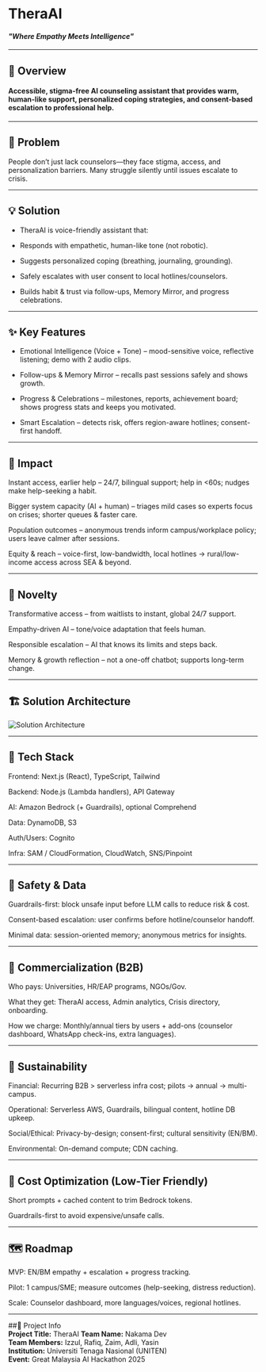 # **TheraAI**  

#### *"Where Empathy Meets Intelligence"*  

---

## 📝 Overview  
#### Accessible, stigma-free AI counseling assistant that provides warm, human-like support, personalized coping strategies, and consent-based escalation to professional help.  

---

## 🔎 Problem

People don’t just lack counselors—they face stigma, access, and personalization barriers. Many struggle silently until issues escalate to crisis.


---

## 💡 Solution

- TheraAI is voice-friendly assistant that:

- Responds with empathetic, human-like tone (not robotic).

- Suggests personalized coping (breathing, journaling, grounding).

- Safely escalates with user consent to local hotlines/counselors.

- Builds habit & trust via follow-ups, Memory Mirror, and progress celebrations.

---

## ✨ Key Features

- Emotional Intelligence (Voice + Tone) – mood-sensitive voice, reflective listening; demo with 2 audio clips.

- Follow-ups & Memory Mirror – recalls past sessions safely and shows growth.

- Progress & Celebrations – milestones, reports, achievement board; shows progress stats and keeps you motivated.

- Smart Escalation – detects risk, offers region-aware hotlines; consent-first handoff.  
---

## 🧭 Impact 

Instant access, earlier help – 24/7, bilingual support; help in <60s; nudges make help-seeking a habit.

Bigger system capacity (AI + human) – triages mild cases so experts focus on crises; shorter queues & faster care.

Population outcomes – anonymous trends inform campus/workplace policy; users leave calmer after sessions.

Equity & reach – voice-first, low-bandwidth, local hotlines → rural/low-income access across SEA & beyond.

---

## 🚀 Novelty 

Transformative access – from waitlists to instant, global 24/7 support.

Empathy-driven AI – tone/voice adaptation that feels human.

Responsible escalation – AI that knows its limits and steps back.

Memory & growth reflection – not a one-off chatbot; supports long-term change.

---

## 🏗️ Solution Architecture 

![Solution Architecture](./solutionArch.jpeg)  

---

## 🧰 Tech Stack

Frontend: Next.js (React), TypeScript, Tailwind

Backend: Node.js (Lambda handlers), API Gateway

AI: Amazon Bedrock (+ Guardrails), optional Comprehend

Data: DynamoDB, S3

Auth/Users: Cognito

Infra: SAM / CloudFormation, CloudWatch, SNS/Pinpoint

---

## 🔐 Safety & Data

Guardrails-first: block unsafe input before LLM calls to reduce risk & cost.

Consent-based escalation: user confirms before hotline/counselor handoff.

Minimal data: session-oriented memory; anonymous metrics for insights.

---

## 💼 Commercialization (B2B)

Who pays: Universities, HR/EAP programs, NGOs/Gov.

What they get: TheraAI access, Admin analytics, Crisis directory, onboarding.

How we charge: Monthly/annual tiers by users + add-ons (counselor dashboard, WhatsApp check-ins, extra languages).

---

## 🌱 Sustainability

Financial: Recurring B2B > serverless infra cost; pilots → annual → multi-campus.

Operational: Serverless AWS, Guardrails, bilingual content, hotline DB upkeep.

Social/Ethical: Privacy-by-design; consent-first; cultural sensitivity (EN/BM).

Environmental: On-demand compute; CDN caching.

---

## 💸 Cost Optimization (Low-Tier Friendly)

Short prompts + cached content to trim Bedrock tokens.

Guardrails-first to avoid expensive/unsafe calls.

---

## 🗺️ Roadmap

MVP: EN/BM empathy + escalation + progress tracking.

Pilot: 1 campus/SME; measure outcomes (help-seeking, distress reduction).

Scale: Counselor dashboard, more languages/voices, regional hotlines.

---

##📄 Project Info  
**Project Title:** TheraAI 
**Team Name:** Nakama Dev  
**Team Members:** Izzul, Rafiq, Zaim, Adli, Yasin  
**Institution:** Universiti Tenaga Nasional (UNITEN)  
**Event:** Great Malaysia AI Hackathon 2025
